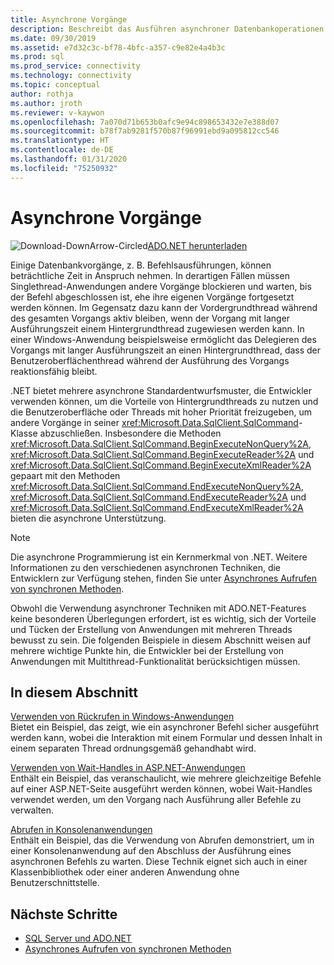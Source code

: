 ```yaml
---
title: Asynchrone Vorgänge
description: Beschreibt das Ausführen asynchroner Datenbankoperationen mithilfe einer API, die auf der Grundlage des von .NET Framework verwendeten asynchronen Modells entwickelt wurde.
ms.date: 09/30/2019
ms.assetid: e7d32c3c-bf78-4bfc-a357-c9e82e4a4b3c
ms.prod: sql
ms.prod_service: connectivity
ms.technology: connectivity
ms.topic: conceptual
author: rothja
ms.author: jroth
ms.reviewer: v-kaywon
ms.openlocfilehash: 7a070d71b653b0afc9e94c898653432e7e388d07
ms.sourcegitcommit: b78f7ab9281f570b87f96991ebd9a095812cc546
ms.translationtype: HT
ms.contentlocale: de-DE
ms.lasthandoff: 01/31/2020
ms.locfileid: "75250932"
---
```

# <a name="asynchronous-operations"></a>Asynchrone Vorgänge

![Download-DownArrow-Circled](../../../ssdt/media/download.png)[ADO.NET herunterladen](../../sql-connection-libraries.md#anchor-20-drivers-relational-access)

Einige Datenbankvorgänge, z. B. Befehlsausführungen, können beträchtliche Zeit in Anspruch nehmen. In derartigen Fällen müssen Singlethread-Anwendungen andere Vorgänge blockieren und warten, bis der Befehl abgeschlossen ist, ehe ihre eigenen Vorgänge fortgesetzt werden können. Im Gegensatz dazu kann der Vordergrundthread während des gesamten Vorgangs aktiv bleiben, wenn der Vorgang mit langer Ausführungszeit einem Hintergrundthread zugewiesen werden kann. In einer Windows-Anwendung beispielsweise ermöglicht das Delegieren des Vorgangs mit langer Ausführungszeit an einen Hintergrundthread, dass der Benutzeroberflächenthread während der Ausführung des Vorgangs reaktionsfähig bleibt.  
  
.NET bietet mehrere asynchrone Standardentwurfsmuster, die Entwickler verwenden können, um die Vorteile von Hintergrundthreads zu nutzen und die Benutzeroberfläche oder Threads mit hoher Priorität freizugeben, um andere Vorgänge in seiner <xref:Microsoft.Data.SqlClient.SqlCommand>-Klasse abzuschließen. Insbesondere die Methoden <xref:Microsoft.Data.SqlClient.SqlCommand.BeginExecuteNonQuery%2A>, <xref:Microsoft.Data.SqlClient.SqlCommand.BeginExecuteReader%2A> und <xref:Microsoft.Data.SqlClient.SqlCommand.BeginExecuteXmlReader%2A> gepaart mit den Methoden <xref:Microsoft.Data.SqlClient.SqlCommand.EndExecuteNonQuery%2A>, <xref:Microsoft.Data.SqlClient.SqlCommand.EndExecuteReader%2A> und <xref:Microsoft.Data.SqlClient.SqlCommand.EndExecuteXmlReader%2A> bieten die asynchrone Unterstützung.  
  
> [!NOTE]
>  Die asynchrone Programmierung ist ein Kernmerkmal von .NET. Weitere Informationen zu den verschiedenen asynchronen Techniken, die Entwicklern zur Verfügung stehen, finden Sie unter [Asynchrones Aufrufen von synchronen Methoden](https://docs.microsoft.com/dotnet/standard/asynchronous-programming-patterns/calling-synchronous-methods-asynchronously).  
  
Obwohl die Verwendung asynchroner Techniken mit ADO.NET-Features keine besonderen Überlegungen erfordert, ist es wichtig, sich der Vorteile und Tücken der Erstellung von Anwendungen mit mehreren Threads bewusst zu sein. Die folgenden Beispiele in diesem Abschnitt weisen auf mehrere wichtige Punkte hin, die Entwickler bei der Erstellung von Anwendungen mit Multithread-Funktionalität berücksichtigen müssen.  
  
## <a name="in-this-section"></a>In diesem Abschnitt  
[Verwenden von Rückrufen in Windows-Anwendungen](windows-applications-callbacks.md)  
Bietet ein Beispiel, das zeigt, wie ein asynchroner Befehl sicher ausgeführt werden kann, wobei die Interaktion mit einem Formular und dessen Inhalt in einem separaten Thread ordnungsgemäß gehandhabt wird.  
  
[Verwenden von Wait-Handles in ASP.NET-Anwendungen](aspnet-apps-use-wait-handles.md)  
Enthält ein Beispiel, das veranschaulicht, wie mehrere gleichzeitige Befehle auf einer ASP.NET-Seite ausgeführt werden können, wobei Wait-Handles verwendet werden, um den Vorgang nach Ausführung aller Befehle zu verwalten.  
  
[Abrufen in Konsolenanwendungen](poll-console-applications.md)  
Enthält ein Beispiel, das die Verwendung von Abrufen demonstriert, um in einer Konsolenanwendung auf den Abschluss der Ausführung eines asynchronen Befehls zu warten. Diese Technik eignet sich auch in einer Klassenbibliothek oder einer anderen Anwendung ohne Benutzerschnittstelle.  
  
## <a name="next-steps"></a>Nächste Schritte
- [SQL Server und ADO.NET](index.md)
- [Asynchrones Aufrufen von synchronen Methoden](https://docs.microsoft.com/dotnet/standard/asynchronous-programming-patterns/calling-synchronous-methods-asynchronously)
